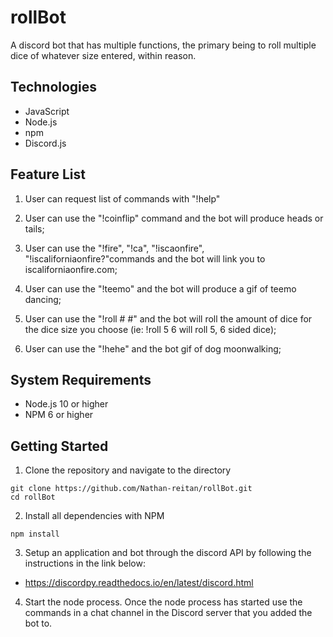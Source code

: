 # rollBot
A discord bot that has multiple functions, the primary being to roll multiple dice of whatever size entered, within reason.
## Technologies
* JavaScript
* Node.js
* npm
* Discord.js
## Feature List
1. User can request list of commands with "!help"

2. User can use the "!coinflip" command and the bot will produce heads or tails;

3. User can use the "!fire", "!ca", "!iscaonfire", "!iscaliforniaonfire?"commands and the bot will link you to iscaliforniaonfire.com;

4. User can use the "!teemo" and the bot will produce a gif of teemo dancing;

5. User can use the "!roll # #" and the bot will roll the amount of dice for the dice size you choose (ie: !roll 5 6 will roll 5, 6 sided dice);

6. User can use the "!hehe" and the bot  gif of dog moonwalking;
## System Requirements
* Node.js 10 or higher
* NPM 6 or higher
## Getting Started
1. Clone the repository and navigate to the directory
```shell
git clone https://github.com/Nathan-reitan/rollBot.git
cd rollBot
```
2. Install all dependencies with NPM
```shell
npm install
```
3. Setup an application and bot through the discord API by following the instructions in the link below:

* https://discordpy.readthedocs.io/en/latest/discord.html

4. Start the node process.  Once the node process has started use the commands in a chat channel in the Discord server that you added the bot to.
